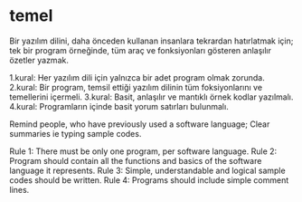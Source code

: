 # temel
Bir yazılım dilini, daha önceden kullanan insanlara tekrardan hatırlatmak için; 
tek bir program örneğinde, tüm araç ve fonksiyonları gösteren anlaşılır özetler yazmak.

1.kural: Her yazılım dili için yalnızca bir adet program olmak zorunda.
2.kural: Bir program, temsil ettiği yazılım dilinin tüm foksiyonlarını ve temellerini içermeli.
3.kural: Basit, anlaşılır ve mantıklı örnek kodlar yazılmalı.
4.kural: Programların içinde basit yorum satırları bulunmalı.

Remind people, who have previously used a software language;
Clear summaries ie typing sample codes.

Rule 1: There must be only one program, per software language.
Rule 2: Program should contain all the functions and basics of the software language it represents.
Rule 3: Simple, understandable and logical sample codes should be written.
Rule 4: Programs should include simple comment lines.
